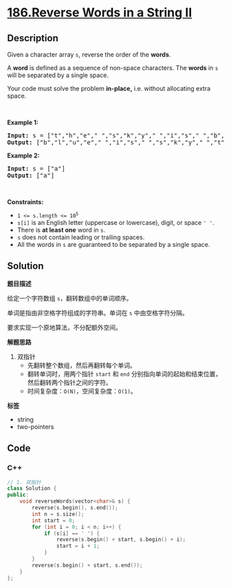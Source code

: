 # [186.Reverse Words in a String II](https://leetcode.com/problems/reverse-words-in-a-string-ii/description/)

## Description

<p>Given a character array <code>s</code>, reverse the order of the <strong>words</strong>.</p>

<p>A <strong>word</strong> is defined as a sequence of non-space characters. The <strong>words</strong> in <code>s</code> will be separated by a single space.</p>

<p>Your code must solve the problem&nbsp;<strong>in-place,</strong> i.e. without allocating extra space.</p>

<p>&nbsp;</p>
<p><strong class="example">Example 1:</strong></p>
<pre><strong>Input:</strong> s = ["t","h","e"," ","s","k","y"," ","i","s"," ","b","l","u","e"]
<strong>Output:</strong> ["b","l","u","e"," ","i","s"," ","s","k","y"," ","t","h","e"]
</pre><p><strong class="example">Example 2:</strong></p>
<pre><strong>Input:</strong> s = ["a"]
<strong>Output:</strong> ["a"]
</pre>
<p>&nbsp;</p>
<p><strong>Constraints:</strong></p>

<ul>
  <li><code>1 &lt;= s.length &lt;= 10<sup>5</sup></code></li>
  <li><code>s[i]</code> is an English letter (uppercase or lowercase), digit, or space <code>&#39; &#39;</code>.</li>
  <li>There is <strong>at least one</strong> word in <code>s</code>.</li>
  <li><code>s</code> does not contain leading or trailing spaces.</li>
  <li>All the words in <code>s</code> are guaranteed to be separated by a single space.</li>
</ul>

## Solution

**题目描述**

给定一个字符数组 `s`，翻转数组中的单词顺序。

单词是指由非空格字符组成的字符串。单词在 `s` 中由空格字符分隔。

要求实现一个原地算法，不分配额外空间。

**解题思路**

1. 双指针
   - 先翻转整个数组，然后再翻转每个单词。
   - 翻转单词时，用两个指针 `start` 和 `end` 分别指向单词的起始和结束位置，然后翻转两个指针之间的字符。
   - 时间复杂度：`O(N)`，空间复杂度：`O(1)`。

**标签**

- string
- two-pointers

<!-- code start -->
## Code

### C++

```cpp
// 1. 双指针
class Solution {
public:
    void reverseWords(vector<char>& s) {
        reverse(s.begin(), s.end());
        int n = s.size();
        int start = 0;
        for (int i = 0; i < n; i++) {
            if (s[i] == ' ') {
                reverse(s.begin() + start, s.begin() + i);
                start = i + 1;
            }
        }
        reverse(s.begin() + start, s.end());
    }
};
```

<!-- code end -->
